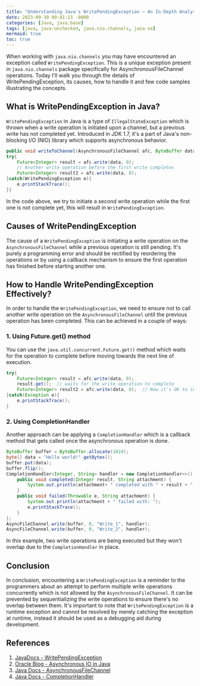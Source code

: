 ```yaml
---
title: "Understanding Java's WritePendingException – An In-Depth Analysis"
date: 2023-09-30 00:41:13 -0000
categories: [Java, java.base]
tags: [java, java-unchecked, java.nio.channels, java-se]
mermaid: true
toc: true
---
```



When working with `java.nio.channels` you may have encountered an exception called `WritePendingException`. This is a unique exception present in `java.nio.channels` package specifically for AsynchronousFileChannel operations. Today I'll walk you through the details of WritePendingException, its causes, how to handle it and few code samples illustrating the concepts.

## What is WritePendingException in Java?
`WritePendingException` in Java is a type of `IllegalStateException` which is thrown when a write operation is initiated upon a channel, but a previous write has not completed yet. Introduced in JDK 1.7, it's a part of Java's non-blocking I/O (NIO) library which supports asynchronous behavior.

```java
public void writeToChannel(AsynchronousFileChannel afc, ByteBuffer data) throws IOException{
try{
    Future<Integer> result = afc.write(data, 0);
    // Another write operation before the first write completes
    Future<Integer> result2 = afc.write(data, 0);
}catch(WritePendingException e){
    e.printStackTrace();
}}
```
In the code above, we try to initiate a second write operation while the first one is not complete yet, this will result in `WritePendingException`.

## Causes of WritePendingException
The cause of a `WritePendingException` is initiating a write operation on the `AsynchronousFileChannel` while a previous operation is still pending. It's purely a programming error and should be rectified by reordering the operations or by using a callback mechanism to ensure the first operation has finished before starting another one.

## How to Handle WritePendingException Effectively?
In order to handle the `WritePendingException`, we need to ensure not to call another write operation on the `AsynchronousFileChannel` until the previous operation has been completed. This can be achieved in a couple of ways:

### 1. Using Future.get() method 
You can use the `java.util.concurrent.Future.get()` method which waits for the operation to complete before moving towards the next line of execution.
```java
try{
    Future<Integer> result = afc.write(data, 0); 
    result.get();  // waits for the write operation to complete
    Future<Integer> result2 = afc.write(data, 0);  // Now it's OK to initiate second write operation
}catch(Exception e){
    e.printStackTrace();
}
```
### 2. Using CompletionHandler
Another approach can be applying a `CompletionHandler` which is a callback method that gets called once the asynchronous operation is done.
```java
ByteBuffer buffer = ByteBuffer.allocate(1024);
byte[] data = "Hello world!".getBytes();
buffer.put(data);
buffer.flip();
CompletionHandler<Integer, String> handler = new CompletionHandler<>() {
    public void completed(Integer result, String attachment) {
        System.out.println(attachment+ " completed with " + result + " bytes written.");
    }
    public void failed(Throwable e, String attachment) {
        System.out.println(attachment + " failed with: ");
        e.printStackTrace();
    }
};
AsyncFileChannel.write(buffer, 0, "Write_1", handler);
AsyncFileChannel.write(buffer, 0, "Write_2", handler);
```
In this example, two write operations are being executed but they won't overlap due to the `CompletionHandler` in place.  

## Conclusion 
In conclusion, encountering a `WritePendingException` is a reminder to the programmers about an attempt to perform multiple write operations concurrently which is not allowed by the `AsynchronousFileChannel`. It can be prevented by sequentializing the write operations to ensure there's no overlap between them. It's important to note that `WritePendingException` is a runtime exception and cannot be resolved by merely catching the exception at runtime, instead it should be used as a debugging aid during development.

## References
1. [JavaDocs - WritePendingException](https://docs.oracle.com/en/java/javase/12/docs/api/java.base/java/nio/channels/WritePendingException.html)
2. [Oracle Blog - Asynchronous IO in Java](https://blogs.oracle.com/corejavatechtips/the-constructor-of-filechannel)
3. [Java Docs - AsynchronousFileChannel](https://docs.oracle.com/javase/7/docs/api/java/nio/channels/AsynchronousFileChannel.html) 
4. [Java Docs - CompletionHandler](https://docs.oracle.com/javase/7/docs/api/java/nio/channels/CompletionHandler.html)